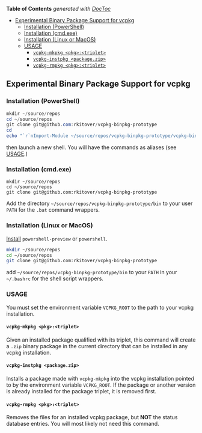 <!-- START doctoc generated TOC please keep comment here to allow auto update -->
<!-- DON'T EDIT THIS SECTION, INSTEAD RE-RUN doctoc TO UPDATE -->
**Table of Contents**  *generated with [DocToc](https://github.com/thlorenz/doctoc)*

- [Experimental Binary Package Support for vcpkg](#experimental-binary-package-support-for-vcpkg)
  - [Installation (PowerShell)](#installation-powershell)
  - [Installation (cmd.exe)](#installation-cmdexe)
  - [Installation (Linux or MacOS)](#installation-linux-or-macos)
  - [USAGE](#usage)
    - [`vcpkg-mkpkg <pkg>:<triplet>`](#vcpkg-mkpkg-pkgtriplet)
    - [`vcpkg-instpkg <package.zip>`](#vcpkg-instpkg-packagezip)
    - [`vcpkg-rmpkg <pkg>:<triplet>`](#vcpkg-rmpkg-pkgtriplet)

<!-- END doctoc generated TOC please keep comment here to allow auto update -->

## Experimental Binary Package Support for vcpkg

### Installation (PowerShell)

```powershell
mkdir ~/source/repos
cd ~/source/repos
git clone git@github.com:rkitover/vcpkg-binpkg-prototype
cd
echo "`r`nImport-Module ~/source/repos/vcpkg-binpkg-prototype/vcpkg-binpkg.psm1" >> $profile
```

then launch a new shell. You will have the commands as aliases (see
[USAGE](#usage).)

### Installation (cmd.exe)

```batchfile
mkdir ~/source/repos
cd ~/source/repos
git clone git@github.com:rkitover/vcpkg-binpkg-prototype
```

Add the directory `~/source/repos/vcpkg-binpkg-prototype/bin` to your user
`PATH` for the `.bat` command wrappers.

### Installation (Linux or MacOS)

[Install](https://docs.microsoft.com/en-us/powershell/scripting/install/installing-powershell?view=powershell-7)
`powershell-preview` or `powershell`.

```bash
mkdir ~/source/repos
cd ~/source/repos
git clone git@github.com:rkitover/vcpkg-binpkg-prototype
```

add `~/source/repos/vcpkg-binpkg-prototype/bin` to your `PATH` in your
`~/.bashrc` for the shell script wrappers.

### USAGE

You must set the environment variable `VCPKG_ROOT` to the path to your vcpkg
installation.

#### `vcpkg-mkpkg <pkg>:<triplet>`

Given an installed package qualified with its triplet, this command will create
a `.zip` binary package in the current directory that can be installed in any
vcpkg installation.

#### `vcpkg-instpkg <package.zip>`

Installs a package made with `vcpkg-mkpkg` into the vcpkg installation pointed
to by the environment variable `VCPKG_ROOT`. If the package or another version
is already installed for the package triplet, it is removed first.

#### `vcpkg-rmpkg <pkg>:<triplet>`

Removes the files for an installed vcpkg package, but **NOT** the status
database entries. You will most likely not need this command.
